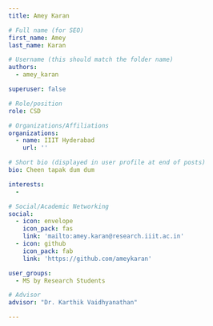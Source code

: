 ```yaml
---
title: Amey Karan

# Full name (for SEO)
first_name: Amey
last_name: Karan

# Username (this should match the folder name)
authors:
  - amey_karan

superuser: false

# Role/position
role: CSD

# Organizations/Affiliations
organizations:
  - name: IIIT Hyderabad
    url: ''

# Short bio (displayed in user profile at end of posts)
bio: Cheen tapak dum dum

interests:
  - 

# Social/Academic Networking
social:
  - icon: envelope
    icon_pack: fas
    link: 'mailto:amey.karan@research.iiit.ac.in'
  - icon: github
    icon_pack: fab
    link: 'https://github.com/ameykaran'

user_groups:
  - MS by Research Students

# Advisor
advisor: "Dr. Karthik Vaidhyanathan"

---
```


